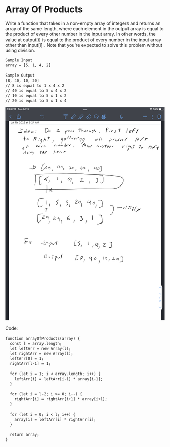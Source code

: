 # Array Of Products

Write a function that takes in a non-empty array of integers and returns an array of the same length,
where each element in the output array is equal to the product of every other number in the input array.
In other words, the value at output[i] is equal to the product of every number in the input array other
than input[i] .
Note that you're expected to solve this problem without using division.

```
Sample Input
array = [5, 1, 4, 2]

Sample Output
[8, 40, 10, 20]
// 8 is equal to 1 x 4 x 2
// 40 is equal to 5 x 4 x 2
// 10 is equal to 5 x 1 x 2
// 20 is equal to 5 x 1 x 4
```

![](/Medium/Array_Of_Products/IMG_0395.png)

Code:

```
function arrayOfProducts(array) {
  const l = array.length;
  let leftArr = new Array(l);
  let rightArr = new Array(l);
  leftArr[0] = 1;
  rightArr[l-1] = 1;

  for (let i = 1; i < array.length; i++) {
    leftArr[i] = leftArr[i-1] * array[i-1];
  }

  for (let i = l-2; i >= 0; i--) {
    rightArr[i] = rightArr[i+1] * array[i+1];
  }

  for (let i = 0; i < l; i++) {
    array[i] = leftArr[i] * rightArr[i];
  }

  return array;
}
```
